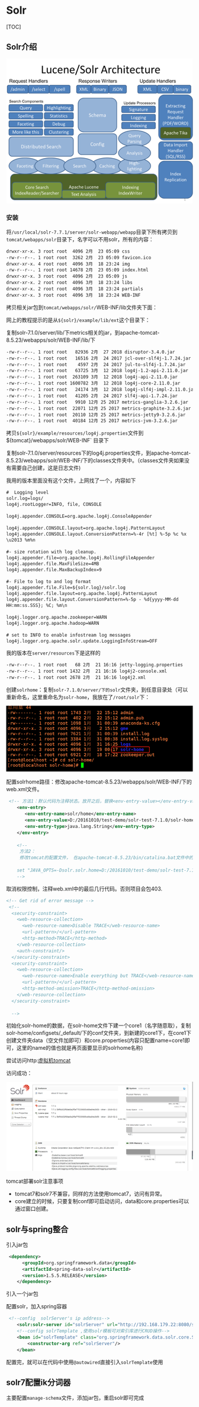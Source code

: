 # Solr

[TOC]

## Solr介绍

![img](assets/20142655-8e3153496cf244a280c5e195232ba962.x-png)

### 安装



将`/usr/local/solr-7.7.1/server/solr-webapp/webapp`目录下所有拷贝到`tomcat/webapps/solr`目录下，名字可以不用solr，所有的内容：

```bash
drwxr-xr-x. 3 root root  4096 2月  23 05:09 css
-rw-r--r--. 1 root root  3262 2月  23 05:09 favicon.ico
drwxr-xr-x. 4 root root  4096 3月  18 23:24 img
-rw-r--r--. 1 root root 14678 2月  23 05:09 index.html
drwxr-xr-x. 3 root root  4096 2月  23 05:09 js
drwxr-xr-x. 2 root root  4096 3月  18 23:24 libs
drwxr-xr-x. 2 root root  4096 3月  18 23:24 partials
drwxr-xr-x. 3 root root  4096 3月  18 23:24 WEB-INF

```

拷贝相关jar包到`tomcat/webapps/solr/`WEB-INF/lib文件夹下面：

网上的教程提示的是从`${solr}/example/lib/ext`这个目录下：

复制solr-7.1.0/server/lib/下metrics相关的jar，到apache-tomcat-8.5.23/webapps/solr/WEB-INF/lib/下

```bash
-rw-r--r--. 1 root root   82936 2月  27 2018 disruptor-3.4.0.jar
-rw-r--r--. 1 root root   16516 2月  24 2017 jcl-over-slf4j-1.7.24.jar
-rw-r--r--. 1 root root    4597 2月  24 2017 jul-to-slf4j-1.7.24.jar
-rw-r--r--. 1 root root   63725 3月  12 2018 log4j-1.2-api-2.11.0.jar
-rw-r--r--. 1 root root  263109 3月  12 2018 log4j-api-2.11.0.jar
-rw-r--r--. 1 root root 1600782 3月  12 2018 log4j-core-2.11.0.jar
-rw-r--r--. 1 root root   24174 3月  12 2018 log4j-slf4j-impl-2.11.0.jar
-rw-r--r--. 1 root root   41205 2月  24 2017 slf4j-api-1.7.24.jar
-rw-r--r--. 1 root root   9910 12月 25 2017 metrics-ganglia-3.2.6.jar
-rw-r--r--. 1 root root  22071 12月 25 2017 metrics-graphite-3.2.6.jar
-rw-r--r--. 1 root root  20110 12月 25 2017 metrics-jetty9-3.2.6.jar
-rw-r--r--. 1 root root  40184 12月 25 2017 metrics-jvm-3.2.6.jar
```

拷贝`${solr}/example/resources/log4j.properties`文件到${tomcat}/webapps/solr/WEB-INF` 目录下 

复制solr-7.1.0/server/resources下的log4j.properties文件，到apache-tomcat-8.5.23/webapps/solr/WEB-INF/下的classes文件夹中。（classes文件夹如果没有需要自己创建，这是日志文件)

我用的版本里面没有这个文件，上网找了一个，内容如下

```properties
#  Logging level  
solr.log=logs/  
log4j.rootLogger=INFO, file, CONSOLE  
  
log4j.appender.CONSOLE=org.apache.log4j.ConsoleAppender  
  
log4j.appender.CONSOLE.layout=org.apache.log4j.PatternLayout  
log4j.appender.CONSOLE.layout.ConversionPattern=%-4r [%t] %-5p %c %x \u2013 %m%n  
  
#- size rotation with log cleanup.  
log4j.appender.file=org.apache.log4j.RollingFileAppender  
log4j.appender.file.MaxFileSize=4MB  
log4j.appender.file.MaxBackupIndex=9  
  
#- File to log to and log format  
log4j.appender.file.File=${solr.log}/solr.log  
log4j.appender.file.layout=org.apache.log4j.PatternLayout  
log4j.appender.file.layout.ConversionPattern=%-5p - %d{yyyy-MM-dd HH:mm:ss.SSS}; %C; %m\n  
  
log4j.logger.org.apache.zookeeper=WARN  
log4j.logger.org.apache.hadoop=WARN  
  
# set to INFO to enable infostream log messages  
log4j.logger.org.apache.solr.update.LoggingInfoStream=OFF  
```

我的版本在`server/resources`下是这样的

```bash
-rw-r--r--. 1 root root   68 2月  21 16:16 jetty-logging.properties
-rw-r--r--. 1 root root 1432 2月  21 16:16 log4j2-console.xml
-rw-r--r--. 1 root root 2678 2月  21 16:16 log4j2.xml
```

创建`solrhome`：复制`solr-7.1.0/server/下的solr`文件夹，到任意目录处（可以重新命名，这里重命名为`solr-home`，我放在了`/root/solr`下：

![1552925972802](assets/1552925972802.png)

配置solrhome路径：修改apache-tomcat-8.5.23/webapps/solr/WEB-INF/下的web.xml文件。

```xml
 <!-- 方法1：默认代码为注释状态。放开之后，替换<env-entry-value></env-entry-value>中间的值为自己的solrhome -->
    <env-entry>
       <env-entry-name>solr/home</env-entry-name>
       <env-entry-value>D:/20161010/test-demo/solr-test-7.1.0/solr-home</env-entry-value>
       <env-entry-type>java.lang.String</env-entry-type>
    </env-entry>

    <!--
     方法2：
     修改tomcat的配置文件， 在apache-tomcat-8.5.23/bin/catalina.bat文件中的第二行加配置参数。也就是@echo off下面一行。

    set "JAVA_OPTS=-Dsolr.solr.home=D:/20161010/test-demo/solr-test-7.1.0/solr-home
    --> 
```

取消权限控制，注释web.xml中的最后几行代码。否则项目会包403.

```xml
<!-- Get rid of error message -->
 <!--
  <security-constraint>
    <web-resource-collection>
      <web-resource-name>Disable TRACE</web-resource-name>
      <url-pattern>/</url-pattern>
      <http-method>TRACE</http-method>
    </web-resource-collection>
    <auth-constraint/>
  </security-constraint>
  <security-constraint>
    <web-resource-collection>
      <web-resource-name>Enable everything but TRACE</web-resource-name>
      <url-pattern>/</url-pattern>
      <http-method-omission>TRACE</http-method-omission>
    </web-resource-collection>
  </security-constraint>

  -->
```

初始化solr-home的数据，在solr-home文件下建一个core1（名字随意取），复制solr-home/configsets/_default/下的conf文件夹，到新建的core1下，在core1下创建文件夹data（空文件加即可）和core.properties(内容只配置name=core1即可，这里的name的值也就是再页面要显示的solrhome名称)

尝试访问http:[虚拟机tomcat](http://192.168.179.22:8080/solr/index.html#/)

访问成功：

![1552957487054](assets/1552957487054.png)

tomcat部署solr注意事项

- tomcat7和solr7不兼容，同样的方法使用tomcat7，访问有异常。
- core建立的时候，只要复制conf即可启动访问，data和core.properties可以通过窗口创建。

## solr与spring整合

引入jar包

```xml
 <dependency>
      <groupId>org.springframework.data</groupId>
      <artifactId>spring-data-solr</artifactId>
      <version>1.5.5.RELEASE</version>
    </dependency>
```

引入一个jar包

配置solr，加入spring容器

```xml
 <!--config  solrServer's ip address-->
    <solr:solr-server id="solrServer" url="http://192.168.179.22:8080/solr/test"/>
    <!--config solrTemplate ,使用solr模板可对索引库进行CRUD操作-->
    <bean id="solrTemplate" class="org.springframework.data.solr.core.SolrTemplate">
        <constructor-arg ref="solrServer"/>
    </bean>
```

配置完，就可以在代码中使用`@autowired`直接引入`solrTemplate`使用

## solr7配置ik分词器

主要配置`manage-schema`文件，添加jar包，重启solr即可完成